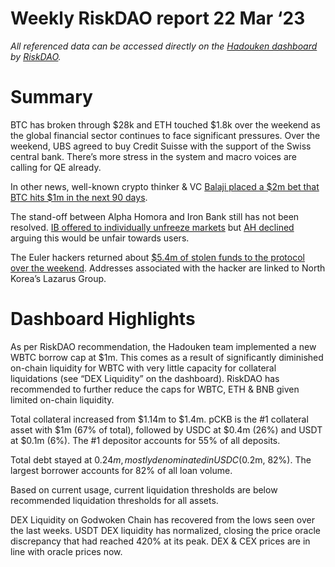 # Weekly RiskDAO report 22 Mar ‘23
*All referenced data can be accessed directly on the [Hadouken dashboard](https://hadouken.riskdao.org/#system-status) by [RiskDAO](https://riskdao.org/).*

# Summary

BTC has broken through $28k and ETH touched $1.8k over the weekend as the global financial sector continues to face significant pressures. Over the weekend, UBS agreed to buy Credit Suisse with the support of the Swiss central bank. There’s more stress in the system and macro voices are calling for QE already.

In other news, well-known crypto thinker & VC [Balaji placed a $2m bet that BTC hits $1m in the next 90 days](https://twitter.com/balajis/status/1636797265317867520).

The stand-off between Alpha Homora and Iron Bank still has not been resolved. [IB offered to individually unfreeze markets](https://twitter.com/ibdotxyz/status/1635957490226700290?s=20) but [AH declined](https://twitter.com/Alpha_HomoraV2/status/1635996673812905989?s=20) arguing this would be unfair towards users.

The Euler hackers returned about [$5.4m of stolen funds to the protocol over the weekend](https://twitter.com/BlockSecTeam/status/1636987085512142848). Addresses associated with the hacker are linked to North Korea’s Lazarus Group.



# Dashboard Highlights

As per RiskDAO recommendation, the Hadouken team implemented a new WBTC borrow cap at $1m. This comes as a result of significantly diminished on-chain liquidity for WBTC with very little capacity for collateral liquidations (see “DEX Liquidity” on the dashboard). RiskDAO has recommended to further reduce the caps for WBTC, ETH & BNB given limited on-chain liquidity.

Total collateral increased from $1.14m to $1.4m. pCKB is the #1 collateral asset with $1m (67% of total), followed by USDC at $0.4m (26%) and USDT at $0.1m (6%). The #1 depositor accounts for 55% of all deposits. 

Total debt stayed at $0.24m, mostly denominated in USDC ($0.2m, 82%). The largest borrower accounts for 82% of all loan volume.

Based on current usage, current liquidation thresholds are below recommended liquidation thresholds for all assets.

DEX Liquidity on Godwoken Chain has recovered from the lows seen over the last weeks. USDT DEX liquidity has normalized, closing the price oracle discrepancy that had reached 420% at its peak. DEX & CEX prices are in line with oracle prices now.
